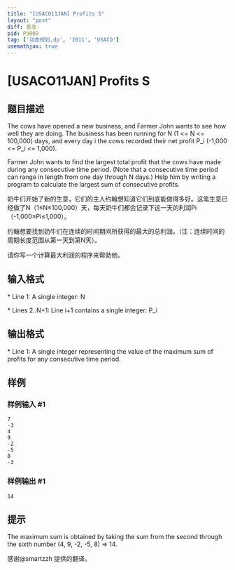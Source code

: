 ```yaml
---
title: "[USACO11JAN] Profits S"
layout: "post"
diff: 普及-
pid: P3009
tag: ['动态规划,dp', '2011', 'USACO']
usemathjax: true
---
```


# [USACO11JAN] Profits S
## 题目描述

The cows have opened a new business, and Farmer John wants to see how well they are doing. The business has been running for N (1 <= N <= 100,000) days, and every day i the cows recorded their net profit P\_i (-1,000 <= P\_i <= 1,000).

Farmer John wants to find the largest total profit that the cows have made during any consecutive time period. (Note that a consecutive time period can range in length from one day through N days.) Help him by writing a program to calculate the largest sum of consecutive profits.


奶牛们开始了新的生意，它们的主人约翰想知道它们到底能做得多好。这笔生意已经做了N（1≤N≤100,000）天，每天奶牛们都会记录下这一天的利润Pi（-1,000≤Pi≤1,000）。


约翰想要找到奶牛们在连续的时间期间所获得的最大的总利润。（注：连续时间的周期长度范围从第一天到第N天）。


请你写一个计算最大利润的程序来帮助他。

## 输入格式

\* Line 1: A single integer: N

\* Lines 2..N+1: Line i+1 contains a single integer: P\_i

## 输出格式

\* Line 1: A single integer representing the value of the maximum sum of profits for any consecutive time period.

## 样例

### 样例输入 #1
```
7 
-3 
4 
9 
-2 
-5 
8 
-3 

```
### 样例输出 #1
```
14 

```
## 提示

The maximum sum is obtained by taking the sum from the second through the sixth number (4, 9, -2, -5, 8) => 14.

感谢@smartzzh 提供的翻译。

